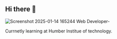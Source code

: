 ## Hi there 👋
![Screenshot 2025-01-14 165244](https://github.com/user-attachments/assets/df2be77b-41c9-4573-a799-143b6697314e)
Web Developer-

Currnetly learning at Humber Institue of technology.
<!--
**N01634428/N01634428** is a ✨ _special_ ✨ repository because its `README.md` (this file) appears on your GitHub profile
Here are some ideas to get you started:

- 🔭 I’m currently working on ...
- 🌱 I’m currently learning ...
- 👯 I’m looking to collaborate on ...
- 🤔 I’m looking for help with ...![Uploading Screenshot 2025-01-14 165244.png…]()

- 💬 Ask me about ...
- 📫 How to reach me: ...
- 😄 Pronouns: ...
- ⚡ Fun fact: ...
--
